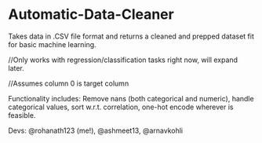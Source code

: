 # Automatic-Data-Cleaner

Takes data in .CSV file format and returns a cleaned and prepped dataset fit for basic machine learning. 

//Only works with regression/classification tasks right now, will expand later. 

//Assumes column 0 is target column

Functionality includes:
Remove nans (both categorical and numeric), handle categorical values, sort w.r.t. correlation, one-hot encode wherever is feasible. 

Devs: @rohanath123 (me!), @ashmeet13, @arnavkohli 
